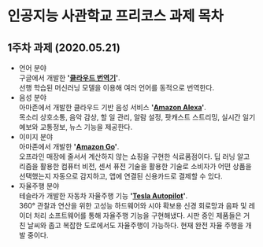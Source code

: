 # 인공지능 사관학교 프리코스 과제 목차

## 1주차 과제 (2020.05.21)

+ 언어 분야   
   구글에서 개발한 **'[클라우드 번역기](https://cloud.google.com/translate#section-4)'**.   
   선행 학습된 머신러닝 모델을 이용해 여러 언어를 동적으로 번역한다.
+ 음성 분야   
   아마존에서 개발한 클라우드 기반 음성 서비스 **'[Amazon Alexa](https://developer.amazon.com/en-US/alexa)'**.   
   목소리 상호소통, 음악 감상, 할 일 관리, 알람 설정, 팟캐스트 스트리밍, 실시간 일기예보와 교통정보, 뉴스 기능을 제공한다.
+ 이미지 분야   
   아마존에서 개발한 **'[Amazon Go](https://www.amazon.com/b?ie=UTF8&node=16008589011)'**.   
   오프라인 매장에 줄서서 계산하지 않는 쇼핑을 구현한 식료품점이다. 딥 러닝 알고리즘을 활용한 컴퓨터 비전, 센서 퓨전 기술을 활용한 기술로 소비자가 어떤 상품을 선택했는지 자동으로 감지하고, 앱에 연결된 신용카드로 결제할 수 있다.
+ 자율주행 분야   
   테슬라가 개발한 자동차 자율주행 기능 **'[Tesla Autopilot](https://www.tesla.com/ko_KR/autopilot?redirect=no)'**.   
   360° 관찰과 연산을 위한 고성능 하드웨어와 시야 확보용 신경 회로망과 음파 및 레이더 처리 소프트웨어를 통해 자율주행 기능을 구현해냈다. 시판 중인 제품들은 거친 날씨와 좁고 복잡한 도로에서도 자율주행이 가능하다. 현재 완전 자율 주행을 개발 중이다.
